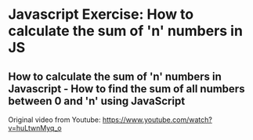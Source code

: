 # Javascript Exercise: How to calculate the sum of 'n' numbers in JS
## How to calculate the sum of 'n' numbers in Javascript - How to find the sum of all numbers between 0 and 'n' using JavaScript


Original video from Youtube:
https://www.youtube.com/watch?v=huLtwnMyq_o
